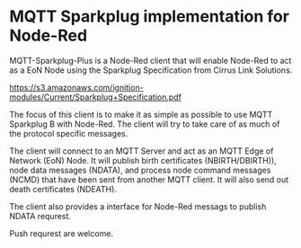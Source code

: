 # MQTT Sparkplug implementation for Node-Red

MQTT-Sparkplug-Plus is a Node-Red client that will enable Node-Red to act as a EoN Node using the Sparkplug Specification from Cirrus Link Solutions.

<https://s3.amazonaws.com/ignition-modules/Current/Sparkplug+Specification.pdf>

The focus of this client is to make it as simple as possible to use MQTT Sparkplug B with Node-Red. The client will try to take care of as much of the protocol specific messages.

The client will connect to an MQTT Server and act as an MQTT Edge of Network (EoN) Node. It will publish birth certificates (NBIRTH/DBIRTH)), node data messages (NDATA), and process node command messages (NCMD) that have been sent from another MQTT client. It will also send out death certificates (NDEATH).

The client also provides a interface for Node-Red messags to publish NDATA requrest. 

Push requrest are welcome.
